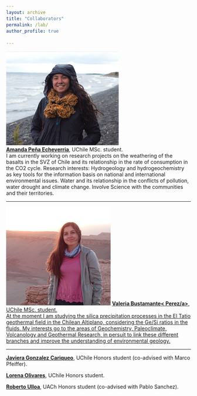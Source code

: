 ```yaml
---
layout: archive
title: "Collaborators"
permalink: /lab/
author_profile: true

---
```


<img style="float: center;" src="/images/apena_web.png">
<br><b><a href="https://www.linkedin.com/in/amanda-sof%C3%ADa-peña-584731202/">Amanda Peña Echeverria</a></b>, UChile MSc. student.<br>
I am currently working on research projects on the weathering of the basalts in the SVZ of Chile and its relationship in the rate of consumption in the CO2 cycle.
Research interests: Hydrogeology and hydrogeochemistry as key tools for the information basis on national and international environmental issues. Water and its relationship in the conflicts of pollution, water drought and climate change. Involve Science with the communities and their territories. 

---

<img style="float: center;" src="/images/vbust_web.png">
<b><a href="https://www.linkedin.com/in/valeria-bustamante-pérez-a52b891b6/">Valeria Bustamante< Perez/a></b>, UChile MSc. student.<br>
At the moment I am studying the silica precipitation processes in the El Tatio geothermal field in the Chilean Altiplano, considering the Ge/Si ratios in the fluids. My interests go to the areas of Geochemistry, Paleoclimate, Volcanology and Geothermal Research, in persuit to link these different branches and improve the understanding of environmental geology.

---
<b><a href="mailto: javgonzc@gmail.com">Javiera Gonzalez Cariqueo</a></b>, UChile Honors student (co-advised with Marco Pfeiffer).

<b><a href="mailto: lore.olivares24@gmail.com">Lorena Olivares</a></b>, UChile Honors student.

<b><a href="mailto: roberto.ulloa01@alumnos.uach.cl ">Roberto Ulloa</a></b>, UACh Honors student (co-advised with Pablo Sanchez).
